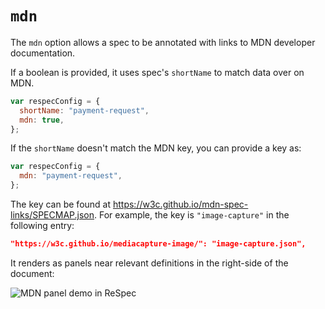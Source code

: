 # `mdn`

The `mdn` option allows a spec to be annotated with links to MDN developer documentation.

If a boolean is provided, it uses spec's `shortName` to match data over on MDN.

```js "example": "Add MDN tables with shortName as MDN key."
var respecConfig = {
  shortName: "payment-request",
  mdn: true,
};
```

If the `shortName` doesn't match the MDN key, you can provide a key as:

```js "example": "Add MDN tables with specific MDN key."
var respecConfig = {
  mdn: "payment-request",
};
```

The key can be found at https://w3c.github.io/mdn-spec-links/SPECMAP.json. For example, the key is `"image-capture"` in the following entry:

```json
"https://w3c.github.io/mediacapture-image/": "image-capture.json",
```

It renders as panels near relevant definitions in the right-side of the document:

![MDN panel demo in ReSpec](https://user-images.githubusercontent.com/8426945/98248400-e1e15e00-1f9a-11eb-88c5-adea20f16c99.png)
